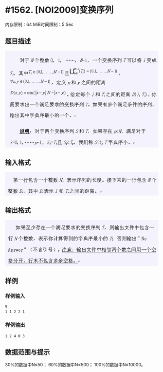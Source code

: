 # #1562. [NOI2009]变换序列

内存限制：64 MiB时间限制：5 Sec

## 题目描述

![](images/1562_1.jpg)

## 输入格式

![](images/1562_2.jpg)

## 输出格式

![](images/1562_3.jpg)

## 样例

### 样例输入

    
    5
    1 1 2 2 1
    
    

### 样例输出

    
    1 2 4 0 3
    
    

## 数据范围与提示

30%的数据中N≤50；
60%的数据中N≤500；
100%的数据中N≤10000。
